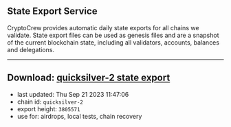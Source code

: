 ## State Export Service
CryptoCrew provides automatic daily state exports for all chains we validate. State export files can be used as genesis files and are a snapshot of the current blockchain state, including all validators, accounts, balances and delegations.

---
**Download: [quicksilver-2 state export](https://dl.ccvalidators.com/SERVICE/quicksilver/quicksilver-2_export_3805571.json)**
---

- last updated: Thu Sep 21 2023 11:47:06
- chain id: `quicksilver-2`
- export height: `3805571`
- use for: airdrops, local tests, chain recovery
